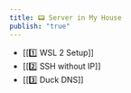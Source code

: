 ```yaml
---
title: 📟 Server in My House
publish: "true"
---
```

- [[1️⃣ WSL 2 Setup]]
- [[2️⃣ SSH without IP]]
- [[3️⃣ Duck DNS]]